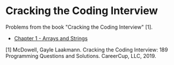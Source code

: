 # Cracking the Coding Interview  
Problems from the book "Cracking the Coding Interview" [1].  

* [Chapter 1 - Arrays and Strings  ](chapter_01)

[1] McDowell, Gayle Laakmann. Cracking the Coding Interview: 189 Programming Questions and Solutions. CareerCup, LLC, 2019. 
